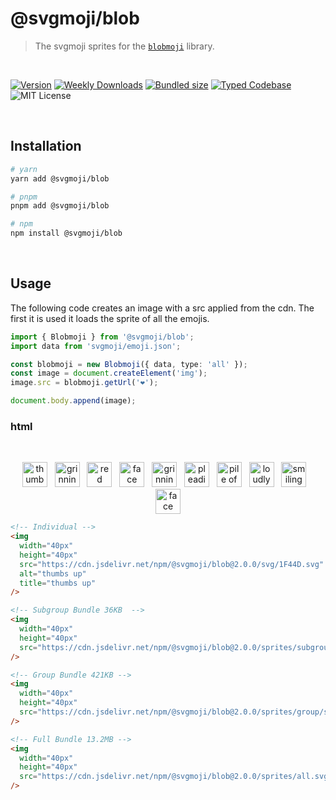# @svgmoji/blob

> The svgmoji sprites for the [`blobmoji`](https://github.com/c1710/blobmoji) library.

<br />

[![Version][version]][npm] [![Weekly Downloads][downloads-badge]][npm] [![Bundled size][size-badge]][size] [![Typed Codebase][typescript]](./src/index.ts) ![MIT License][license]

[version]: https://flat.badgen.net/npm/v/@svgmoji/blob
[npm]: https://npmjs.com/package/@svgmoji/blob
[license]: https://flat.badgen.net/badge/license/MIT/purple
[size]: https://bundlephobia.com/result?p=@svgmoji/blob
[size-badge]: https://flat.badgen.net/bundlephobia/minzip/@svgmoji/blob
[typescript]: https://flat.badgen.net/badge/icon/TypeScript?icon=typescript&label
[downloads-badge]: https://badgen.net/npm/dw/@svgmoji/blob/red?icon=npm

<br />

## Installation

```bash
# yarn
yarn add @svgmoji/blob

# pnpm
pnpm add @svgmoji/blob

# npm
npm install @svgmoji/blob
```

<br />

## Usage

The following code creates an image with a src applied from the cdn. The first it is used it loads the sprite of all the emojis.

```ts
import { Blobmoji } from '@svgmoji/blob';
import data from 'svgmoji/emoji.json';

const blobmoji = new Blobmoji({ data, type: 'all' });
const image = document.createElement('img');
image.src = blobmoji.getUrl('❤️');

document.body.append(image);
```

### html

<br />
<p align="center">
  <a href="#"><img width="40px" height="40px" src="https://cdn.jsdelivr.net/npm/@svgmoji/blob@2.0.0/svg/1F44D.svg" alt="thumbs up" title="thumbs up" /></a>&nbsp;&nbsp;&nbsp;<a href="#"><img width="40px" height="40px" src="https://cdn.jsdelivr.net/npm/@svgmoji/blob@2.0.0/svg/1F600.svg" alt="grinning" title="grinning" /></a>&nbsp;&nbsp;&nbsp;<a href="#"><img width="40px" height="40px" src="https://cdn.jsdelivr.net/npm/@svgmoji/blob@2.0.0/svg/2764.svg" alt="red heart" title="red heart" /></a>&nbsp;&nbsp;&nbsp;<a href="#"><img width="40px" height="40px" src="https://cdn.jsdelivr.net/npm/@svgmoji/blob@2.0.0/svg/1F602.svg" alt="face with tears of joy" title="face with tears of joy" /></a>&nbsp;&nbsp;&nbsp;<a href="#"><img width="40px" height="40px" src="https://cdn.jsdelivr.net/npm/@svgmoji/blob@2.0.0/svg/1F605.svg" alt="grinning face with sweat" title="grinning face with sweat" /></a>&nbsp;&nbsp;&nbsp;<a href="#"><img width="40px" height="40px" src="https://cdn.jsdelivr.net/npm/@svgmoji/blob@2.0.0/svg/1F97A.svg" alt="pleading face" title="pleading face" /></a>&nbsp;&nbsp;&nbsp;<a href="#"><img width="40px" height="40px" src="https://cdn.jsdelivr.net/npm/@svgmoji/blob@2.0.0/svg/1F4A9.svg" alt="pile of poo" title="pile of poo" /></a>&nbsp;&nbsp;&nbsp;<a href="#"><img width="40px" height="40px" src="https://cdn.jsdelivr.net/npm/@svgmoji/blob@2.0.0/svg/1F62D.svg" alt="loudly crying face" title="loudly crying face" /></a>&nbsp;&nbsp;&nbsp;<a href="#"><img width="40px" height="40px" src="https://cdn.jsdelivr.net/npm/@svgmoji/blob@2.0.0/svg/1F60E.svg" alt="smiling face with sunglasses" title="smiling face with sunglasses" /></a>&nbsp;&nbsp;&nbsp;<a href="#"><img width="40px" height="40px" src="https://cdn.jsdelivr.net/npm/@svgmoji/blob@2.0.0/svg/1F631.svg" alt="face screaming in fear" title="face screaming in fear" /></a>
</p>

```html
<!-- Individual -->
<img
  width="40px"
  height="40px"
  src="https://cdn.jsdelivr.net/npm/@svgmoji/blob@2.0.0/svg/1F44D.svg"
  alt="thumbs up"
  title="thumbs up"
/>

<!-- Subgroup Bundle 36KB  -->
<img
  width="40px"
  height="40px"
  src="https://cdn.jsdelivr.net/npm/@svgmoji/blob@2.0.0/sprites/subgroups/face-affection.svg#1F385"
/>

<!-- Group Bundle 421KB -->
<img
  width="40px"
  height="40px"
  src="https://cdn.jsdelivr.net/npm/@svgmoji/blob@2.0.0/sprites/group/smileys-emotion.svg#1F441-FE0F-200D-1F5E8-FE0F"
/>

<!-- Full Bundle 13.2MB -->
<img
  width="40px"
  height="40px"
  src="https://cdn.jsdelivr.net/npm/@svgmoji/blob@2.0.0/sprites/all.svg#1F441-FE0F-200D-1F5E8-FE0F"
/>
```
